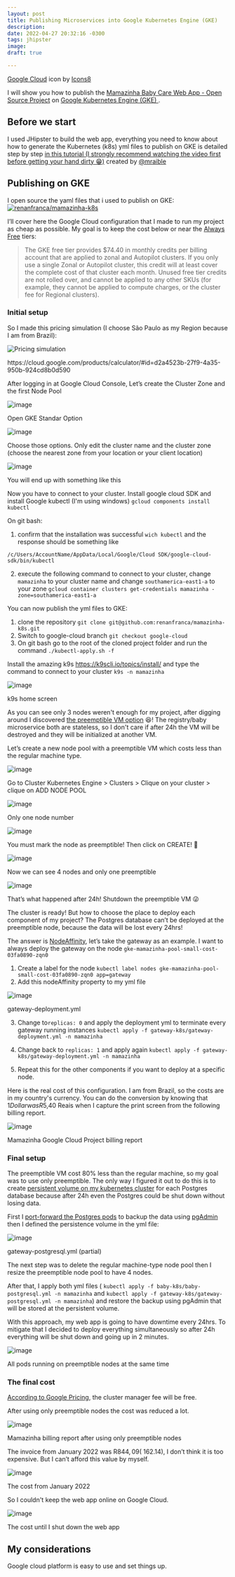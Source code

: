 ```yaml
---
layout: post
title: Publishing Microservices into Google Kubernetes Engine (GKE)
description: 
date: 2022-04-27 20:32:16 -0300
tags: jhipster
image:  
draft: true

---
```


<span class="references"> <a target="_blank" href="https://icons8.com/icon/WHRLQdbEXQ16/google-cloud">Google Cloud</a> icon by <a target="_blank" href="https://icons8.com">Icons8</a> </span>

I will show you how to publish the [Mamazinha Baby Care Web App - Open Source Project](https://renanfranca.github.io/redirect/mamazinha-baby-care-app.html) on [Google Kubernetes Engine (GKE)
](https://cloud.google.com/kubernetes-engine).

## Before we start
I used JHipster to build the web app, everything you need to know about how to generate the Kubernetes (k8s) yml files to publish on GKE is detailed step by step [in this tutorial (I strongly recommend watching the video first before getting your hand dirty 😁)](https://developer.okta.com/blog/2021/06/01/kubernetes-spring-boot-jhipster)  created by [@mraible](https://twitter.com/mraible)

## Publishing on GKE
I open source the yaml files that i used to publish on GKE:
 [![renanfranca/mamazinha-k8s](https://renanfranca.github.io/img/mamazinha-baby-care/github-mamazinha-k8s-image_readme.png)](https://github.com/renanfranca/mamazinha-k8s/tree/google-cloud)

I’ll cover here the Google Cloud configuration that I made to run my project as cheap as possible. My goal is to keep the cost below or near the [Always Free](https://cloud.google.com/free/) tiers:

> The GKE free tier provides $74.40 in monthly credits per billing account that are applied to zonal and Autopilot clusters. If you only use a single Zonal or Autopilot cluster, this credit will at least cover the complete cost of that cluster each month. Unused free tier credits are not rolled over, and cannot be applied to any other SKUs (for example, they cannot be applied to compute charges, or the cluster fee for Regional clusters).

### Initial setup
So I made this pricing simulation (I choose São Paulo as my Region because I am from Brazil):

![Pricing simulation](https://renanfranca.github.io/img/publishing-microservices-gke/price-simulation.png)
<figcaption>
https://cloud.google.com/products/calculator/#id=d2a4523b-27f9-4a35-950b-924cd8b0d590</figcaption>

After logging in at Google Cloud Console, Let’s create the Cluster Zone and the first Node Pool

![image](https://renanfranca.github.io/img/publishing-microservices-gke/open-gke-standar-option.png)
<figcaption>Open GKE Standar Option</figcaption>

![image](https://renanfranca.github.io/img/publishing-microservices-gke/cluster-options.png)
<figcaption>Choose those options. Only edit the cluster name and the cluster zone (choose the nearest zone from your location or your client location)</figcaption>

![image](https://renanfranca.github.io/img/publishing-microservices-gke/cluster-created-screen.png)
<figcaption>You will end up with something like this</figcaption>

Now you have to connect to your cluster. Install google cloud SDK and install Google kubectl (I'm using windows)
`gcloud components install kubectl`

On git bash:
1. confirm that the installation was successful `wich kubectl` and the response should be something like 
```
/c/Users/AccountName/AppData/Local/Google/Cloud SDK/google-cloud-sdk/bin/kubectl
```
2. execute the following command to connect to your cluster, change `mamazinha` to your cluster name and change `southamerica-east1-a` to your zone
`gcloud container clusters get-credentials mamazinha -zone=southamerica-east1-a`

You can now publish the yml files to GKE:
1. clone the repository `git clone git@github.com:renanfranca/mamazinha-k8s.git`
2. Switch to google-cloud branch `git checkout google-cloud`
3. On git bash go to the root of the cloned project folder and run the command `./kubectl-apply.sh -f`

Install the amazing k9s https://k9scli.io/topics/install/ and type the command to connect to your cluster `k9s -n mamazinha`

![image](https://renanfranca.github.io/img/publishing-microservices-gke/k9s-home-screen.png)
<figcaption>k9s home screen</figcaption>

As you can see only 3 nodes weren't enough for my project, after digging around I discovered [the preemptible VM option](https://cloud.google.com/kubernetes-engine/docs/how-to/preemptible-vms?_ga=2.47436577.-747971199.1636929609) 😆! The registry/baby microservice both are stateless, so I don't care if after 24h the VM will be destroyed and they will be initialized at another VM.

Let’s create a new node pool with a preemptible VM which costs less than the regular machine type.

![image](https://renanfranca.github.io/img/publishing-microservices-gke/add-node-pool-menu.png)
<figcaption>Go to Cluster Kubernetes Engine > Clusters > Clique on your cluster > clique on ADD NODE POOL</figcaption>

![image](https://renanfranca.github.io/img/publishing-microservices-gke/node-pool-details.png)
<figcaption>Only one node number</figcaption>

![image](https://renanfranca.github.io/img/publishing-microservices-gke/node-pool-detail-2.png)
<figcaption>You must mark the node as preemptible! Then click on CREATE! 🤩</figcaption>

![image](https://renanfranca.github.io/img/publishing-microservices-gke/created-preemptible-node.png)
<figcaption>Now we can see 4 nodes and only one preemptible</figcaption>

![image](https://renanfranca.github.io/img/publishing-microservices-gke/k9s-node-24h-shutdown.png)
<figcaption>That’s what happened after 24h! Shutdown the preemptible VM 😜</figcaption>

The cluster is ready! But how to choose the place to deploy each component of my project? The Postgres database can’t be deployed at the preemptible node, because the data will be lost every 24hrs!

The answer is [NodeAffinity](https://kubernetes.io/docs/concepts/scheduling-eviction/assign-pod-node/#node-affinity), let’s take the gateway as an example. I want to always deploy the gateway on the node `gke-mamazinha-pool-small-cost-03fa0890-zqn0`

1.  Create a label for the node `kubectl label nodes gke-mamazinha-pool-small-cost-03fa0890-zqn0 app=gateway`
2.  Add this nodeAffinity property to my yml file

![image](https://renanfranca.github.io/img/publishing-microservices-gke/nodeAffinity-property.png)
<figcaption>gateway-deployment.yml</figcaption>

3. Change to`replicas: 0` and apply the deployment yml to terminate every gateway running instances `kubectl apply -f gateway-k8s/gateway-deployment.yml -n mamazinha`

4. Change back to `replicas: 1` and apply again `kubectl apply -f gateway-k8s/gateway-deployment.yml -n mamazinha`

5. Repeat this for the other components if you want to deploy at a specific node.

Here is the real cost of this configuration. I am from Brazil, so the costs are in my country's currency. You can do the conversion by knowing that $1 Dollar was R$5,40 Reais when I capture the print screen from the following billing report.

![image](https://renanfranca.github.io/img/publishing-microservices-gke/standard-node-cost.png)
<figcaption>Mamazinha Google Cloud Project billing report</figcaption>

### Final setup
The preemptible VM cost 80% less than the regular machine, so my goal was to use only preemptible. The only way I figured it out to do this is to create [persistent volume on my kubernetes cluster](https://cloud.google.com/architecture/deploying-highly-available-postgresql-with-gke#deploy_postgresql_to_the_regional_gke_cluster) for each Postgres database because after 24h even the Postgres could be shut down without losing data.

First I [port-forward the Postgres pods](https://cloud.google.com/architecture/deploying-highly-available-postgresql-with-gke#set_up_port_forwarding) to backup the data using [pgAdmin](https://www.pgadmin.org/download/) then I defined the persistence volume in the yml file:

![image](https://renanfranca.github.io/img/publishing-microservices-gke/persistence-volume-property.png)
<figcaption>gateway-postgresql.yml (partial)</figcaption>

The next step was to delete the regular machine-type node pool then I resize the preemptible node pool to have 4 nodes.

After that, I apply both yml files ( `kubectl apply -f baby-k8s/baby-postgresql.yml -n mamazinha` and `kubectl apply -f gateway-k8s/gateway-postgresql.yml -n mamazinha`) and restore the backup using pgAdmin that will be stored at the persistent volume.

With this approach, my web app is going to have downtime every 24hrs. To mitigate that I decided to deploy everything simultaneously so after 24h everything will be shut down and going up in 2 minutes.

![image](https://renanfranca.github.io/img/publishing-microservices-gke/k9s-pods-same-time.png)
<figcaption>All pods running on preemptible nodes at the same time</figcaption>

### The final cost

[According to Google Pricing](https://cloud.google.com/kubernetes-engine/pricing#:~:text=The%20cluster%20management%20fee%20of,to%20zonal%20and%20Autopilot%20clusters.), the cluster manager fee will be free.

After using only preemptible nodes the cost was reduced a lot.

![image](https://renanfranca.github.io/img/publishing-microservices-gke/preemptible-billing-report.png)
<figcaption>Mamazinha billing report after using only preemptible nodes</figcaption>

The invoice from January 2022 was R$844,09 (~$162.14), I don’t think it is too expensive. But I can’t afford this value by myself.

![image](https://renanfranca.github.io/img/publishing-microservices-gke/january-billing-report.png)
<figcaption>The cost from January 2022</figcaption>

So I couldn't keep the web app online on Google Cloud.

![image](https://renanfranca.github.io/img/publishing-microservices-gke/until-shutdown-billing-report.png)
<figcaption>The cost until I shut down the web app</figcaption>

## My considerations
Google cloud platform is easy to use and set things up. 